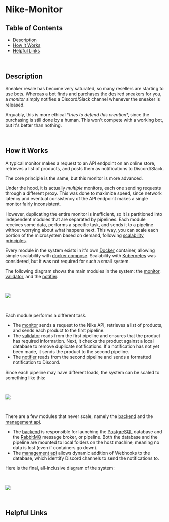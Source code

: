 # Nike-Monitor

## Table of Contents
- [Description](#Description)
- [How it Works](#How-it-Works)
- [Helpful Links](#Helpful-Links)

<br/>

## Description
Sneaker resale has become very saturated, so many resellers are starting to use bots. Whereas a bot finds and purchases the desired sneakers for you, a *monitor* simply notifies a Discord/Slack channel whenever the sneaker is released.

Arguably, this is more ethical \**tries to defend this creation*\*, since the purchasing is still done by a human. This won't compete with a working bot, but it's better than nothing.

<br/>

## How it Works
A typical monitor makes a request to an API endpoint on an online store, retrieves a list of products, and posts them as notifications to Discord/Slack.

The core principle is the same, but this monitor is more advanced.

Under the hood, it is actually *multiple* monitors, each one sending requests through a different proxy. This was done to maximize speed, since network latency and eventual consistency of the API endpoint makes a single monitor fairly inconsistent.

However, duplicating the entire monitor is inefficient, so it is partitioned into independent modules that are separated by pipelines. Each module receives some data, performs a specific task, and sends it to a pipeline without worrying about what happens next. This way, you can scale each portion of the microsystem based on demand, following [scalability principles][6].

Every module in the system exists in it's own [Docker][3] container, allowing simple scalability with [docker compose][4]. Scalability with [Kubernetes][5] was considered, but it was not required for such a small system. 

The following diagram shows the main modules in the system: the [monitor][11], [validator][12], and the [notifier][13].

<br/>

![][21]

<br/>

Each module performs a different task.
- The [monitor][11] sends a request to the Nike API, retrieves a list of products, and sends each product to the first pipeline.
- The [validator][12] reads from the first pipeline and ensures that the product has required information. Next, it checks the product against a local database to remove duplicate notifications. If a notification has not yet been made, it sends the product to the second pipeline.
- The [notifier][13] reads from the second pipeline and sends a formatted notification to Discord.

Since each pipeline may have different loads, the system can be scaled to something like this:

<br/>

![][22]

<br/>

There are a few modules that never scale, namely the [backend][15] and the [management api][14].
- The [backend][15] is responsible for launching the [PostgreSQL][2] database and the [RabbitMQ][1] message broker, or pipeline. Both the database and the pipeline are mounted to local folders on the host machine, meaning no data is lost (even if containers go down).
- The [management api][14] allows dynamic addition of Webhooks to the database, which identify Discord channels to send the notifications to.

Here is the final, all-inclusive diagram of the system:

<br/>

![][23]

<br/>

## Helpful Links

[1]: https://www.rabbitmq.com/
[2]: https://www.postgresql.org/
[3]: https://www.docker.com/
[4]: https://docs.docker.com/compose/
[5]: https://kubernetes.io/
[6]: https://elastisys.com/2015/09/10/scalability-design-principles/
[11]: ./src/monitor
[12]: ./src/validator
[13]: ./src/notifier
[14]: ./src/management_api
[15]: ./src/backend
[21]: ./images/img1.jpg
[22]: ./images/img2.jpg
[23]: ./images/img3.jpg
